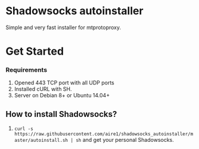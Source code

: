 # Shadowsocks autoinstaller

Simple and very fast installer for mtprotoproxy.

# Get Started

### Requirements

1. Opened 443 TCP port with all UDP ports
2. Installed cURL with SH.
3. Server on Debian 8+ or Ubuntu 14.04+

## How to install Shadowsocks?

1. `curl -s https://raw.githubusercontent.com/aire1/shadowsocks_autoinstaller/master/autoinstall.sh | sh` and get your personal Shadowsocks.       
